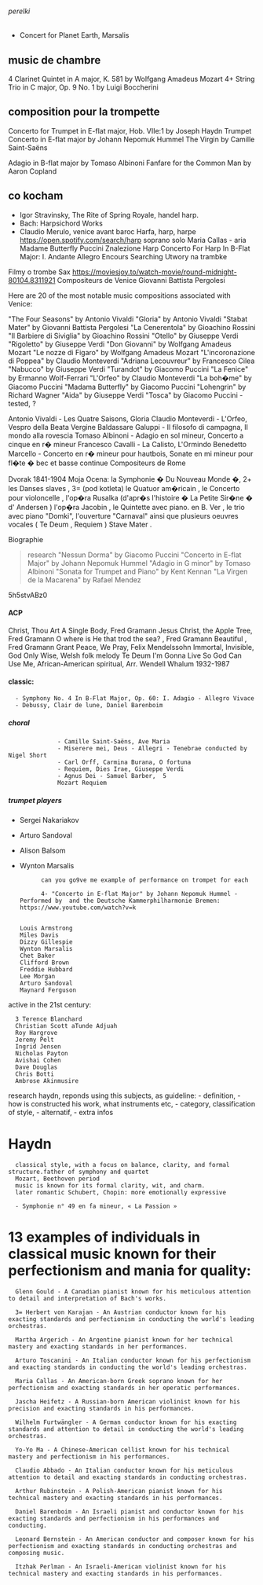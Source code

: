 ###### perelki 

- Concert for Planet Earth, Marsalis

## music de chambre

4  Clarinet Quintet in A major, K. 581 by Wolfgang Amadeus Mozart
4+  String Trio in C major, Op. 9 No. 1 by Luigi Boccherini

## composition pour la trompette 

Concerto for Trumpet in E-flat major, Hob. VIIe:1 by Joseph Haydn
Trumpet Concerto in E-flat major by Johann Nepomuk Hummel
The Virgin by Camille Saint-Saëns

Adagio in B-flat major by Tomaso Albinoni
Fanfare for the Common Man by Aaron Copland

## co kocham

- 	Igor Stravinsky, The Rite of Spring
Royale, handel harp.
- Bach: Harpsichord Works
- Claudio Merulo, venice avant baroc
Harfa, harp, harpe
https://open.spotify.com/search/harp
soprano solo
Maria Callas - aria
       Madame Butterfly Puccini
       Znalezione Harp
Concerto For Harp In B-Flat Major: I. Andante Allegro
Encours 
Searching
      Utwory na trambke
>>>
Filmy o trombe 
      Sax 
https://moviesjoy.to/watch-movie/round-midnight-80104.8311921
      Compositeurs de Venice
Giovanni Battista Pergolesi

Here are 20 of the most notable music compositions associated with Venice:

"The Four Seasons" by Antonio Vivaldi
"Gloria" by Antonio Vivaldi
"Stabat Mater" by Giovanni Battista Pergolesi
"La Cenerentola" by Gioachino Rossini
"Il Barbiere di Siviglia" by Gioachino Rossini
"Otello" by Giuseppe Verdi
"Rigoletto" by Giuseppe Verdi
"Don Giovanni" by Wolfgang Amadeus Mozart
"Le nozze di Figaro" by Wolfgang Amadeus Mozart
"L'incoronazione di Poppea" by Claudio Monteverdi
"Adriana Lecouvreur" by Francesco Cilea
"Nabucco" by Giuseppe Verdi
"Turandot" by Giacomo Puccini
"La Fenice" by Ermanno Wolf-Ferrari
"L'Orfeo" by Claudio Monteverdi
"La boh�me" by Giacomo Puccini
"Madama Butterfly" by Giacomo Puccini
"Lohengrin" by Richard Wagner
"Aida" by Giuseppe Verdi
"Tosca" by Giacomo Puccini - tested, ? 


Antonio Vivaldi - Les Quatre Saisons, Gloria
Claudio Monteverdi - L'Orfeo, Vespro della Beata Vergine
Baldassare Galuppi - Il filosofo di campagna, Il mondo alla rovescia
Tomaso Albinoni - Adagio en sol mineur, Concerto a cinque en r� mineur
Francesco Cavalli - La Calisto, L'Ormindo
Benedetto Marcello - Concerto en r� mineur pour hautbois, Sonate en mi mineur pour fl�te � bec et basse continue
      Compositeurs de Rome

Dvorak 1841-1904
Moja Ocena: 
 la Symphonie � Du Nouveau Monde �, 
2+ les Danses slaves , 
3= (pod kotleta) le Quatuor am�ricain , 
le Concerto pour violoncelle , 
l'op�ra Rusalka (d'apr�s l'histoire � La Petite Sir�ne � d' Andersen ) 
l'op�ra Jacobin , 
le Quintette avec piano. en B. Ver , 
le trio avec piano "Domki", 
l'ouverture "Carnaval" 
ainsi que plusieurs oeuvres vocales ( Te Deum , Requiem ) Stave Mater .

Biographie


> research 
"Nessun Dorma" by Giacomo Puccini
"Concerto in E-flat Major" by Johann Nepomuk Hummel
"Adagio in G minor" by Tomaso Albinoni
"Sonata for Trumpet and Piano" by Kent Kennan
"La Virgen de la Macarena" by Rafael Mendez




5h5stvABz0

#### ACP
Christ, Thou Art A Single Body, Fred Gramann
Jesus Christ, the Apple Tree, Fred Gramann
O where is He that trod the sea? , Fred Gramann
Beautiful , Fred Gramann
Grant Peace, We Pray, Felix Mendelssohn
Immortal, Invisible, God Only Wise, Welsh folk melody
Te Deum
I'm Gonna Live So God Can Use Me, African-American spiritual, Arr. Wendell Whalum 1932-1987






#### classic: 
      - Symphony No. 4 In B-Flat Major, Op. 60: I. Adagio - Allegro Vivace
      - Debussy, Clair de lune, Daniel Barenboim

#####            choral 
                  - Camille Saint-Saëns, Ave Maria
                  - Miserere mei, Deus - Allegri - Tenebrae conducted by Nigel Short
                  - Carl Orff, Carmina Burana, O fortuna
                  - Requiem, Dies Irae, Giuseppe Verdi
                  - Agnus Dei - Samuel Barber,  5
                  Mozart Requiem
                  
#####             trumpet players

- Sergei Nakariakov
- Arturo Sandoval
- Alison Balsom
- Wynton Marsalis

            can you go9ve me example of performance on trompet for each 

            4- "Concerto in E-flat Major" by Johann Nepomuk Hummel - Performed by  and the Deutsche Kammerphilharmonie Bremen: https://www.youtube.com/watch?v=k


      Louis Armstrong
      Miles Davis
      Dizzy Gillespie
      Wynton Marsalis
      Chet Baker
      Clifford Brown
      Freddie Hubbard
      Lee Morgan
      Arturo Sandoval
      Maynard Ferguson

active in the 21st century:

      3 Terence Blanchard 
      Christian Scott aTunde Adjuah
      Roy Hargrove
      Jeremy Pelt
      Ingrid Jensen
      Nicholas Payton
      Avishai Cohen
      Dave Douglas
      Chris Botti
      Ambrose Akinmusire

research 
      haydn, 
      reponds using this subjects, as guideline: 
      - definition, 
      - how is constructed his work, what instruments etc, 
      - category, classification of style, 
      - alternatif, 
      - extra infos
# Haydn
      classical style, with a focus on balance, clarity, and formal structure.father of symphony and quartet 
      Mozart, Beethoven period
      music is known for its formal clarity, wit, and charm. 
      later romantic Schubert, Chopin: more emotionally expressive
      
      - Symphonie n° 49 en fa mineur, « La Passion »

# 13 examples of individuals in classical music known for their perfectionism and mania for quality:

      Glenn Gould - A Canadian pianist known for his meticulous attention to detail and interpretation of Bach's works.

      3= Herbert von Karajan - An Austrian conductor known for his exacting standards and perfectionism in conducting the world's leading orchestras.

      Martha Argerich - An Argentine pianist known for her technical mastery and exacting standards in her performances.

      Arturo Toscanini - An Italian conductor known for his perfectionism and exacting standards in conducting the world's leading orchestras.

      Maria Callas - An American-born Greek soprano known for her perfectionism and exacting standards in her operatic performances.

      Jascha Heifetz - A Russian-born American violinist known for his precision and exacting standards in his performances.

      Wilhelm Furtwängler - A German conductor known for his exacting standards and attention to detail in conducting the world's leading orchestras.

      Yo-Yo Ma - A Chinese-American cellist known for his technical mastery and perfectionism in his performances.

      Claudio Abbado - An Italian conductor known for his meticulous attention to detail and exacting standards in conducting orchestras.

      Arthur Rubinstein - A Polish-American pianist known for his technical mastery and exacting standards in his performances.

      Daniel Barenboim - An Israeli pianist and conductor known for his exacting standards and perfectionism in his performances and conducting.

      Leonard Bernstein - An American conductor and composer known for his perfectionism and exacting standards in conducting orchestras and composing music.

      Itzhak Perlman - An Israeli-American violinist known for his technical mastery and exacting standards in his performances.




